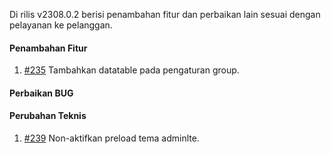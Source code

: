 Di rilis v2308.0.2 berisi penambahan fitur dan perbaikan lain sesuai dengan pelayanan ke pelanggan.

#### Penambahan Fitur

1. [#235](https://github.com/OpenSID/OpenKab/issues/235) Tambahkan datatable pada pengaturan group.

#### Perbaikan BUG


#### Perubahan Teknis

1. [#239](https://github.com/OpenSID/OpenKab/issues/239) Non-aktifkan preload tema adminlte.